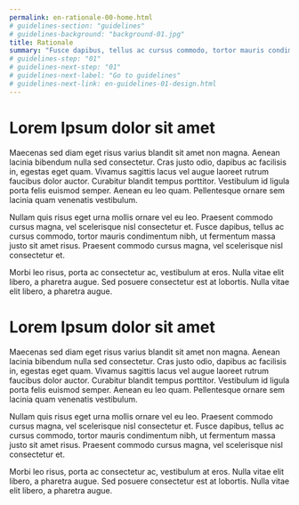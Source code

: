 ```yaml
---
permalink: en-rationale-00-home.html
# guidelines-section: "guidelines"
# guidelines-background: "background-01.jpg"
title: Rationale
summary: "Fusce dapibus, tellus ac cursus commodo, tortor mauris condimentum nibh, ut fermentum massa justo sit amet risus. Morbi leo risus, porta ac consectetur ac, vestibulum at eros."
# guidelines-step: "01"
# guidelines-next-step: "01"
# guidelines-next-label: "Go to guidelines"
# guidelines-next-link: en-guidelines-01-design.html
---
```



# Lorem Ipsum dolor sit amet

Maecenas sed diam eget risus varius blandit sit amet non magna. Aenean lacinia bibendum nulla sed consectetur. Cras justo odio, dapibus ac facilisis in, egestas eget quam. Vivamus sagittis lacus vel augue laoreet rutrum faucibus dolor auctor. Curabitur blandit tempus porttitor. Vestibulum id ligula porta felis euismod semper. Aenean eu leo quam. Pellentesque ornare sem lacinia quam venenatis vestibulum.

Nullam quis risus eget urna mollis ornare vel eu leo. Praesent commodo cursus magna, vel scelerisque nisl consectetur et. Fusce dapibus, tellus ac cursus commodo, tortor mauris condimentum nibh, ut fermentum massa justo sit amet risus. Praesent commodo cursus magna, vel scelerisque nisl consectetur et.

Morbi leo risus, porta ac consectetur ac, vestibulum at eros. Nulla vitae elit libero, a pharetra augue. Sed posuere consectetur est at lobortis. Nulla vitae elit libero, a pharetra augue.

# Lorem Ipsum dolor sit amet

Maecenas sed diam eget risus varius blandit sit amet non magna. Aenean lacinia bibendum nulla sed consectetur. Cras justo odio, dapibus ac facilisis in, egestas eget quam. Vivamus sagittis lacus vel augue laoreet rutrum faucibus dolor auctor. Curabitur blandit tempus porttitor. Vestibulum id ligula porta felis euismod semper. Aenean eu leo quam. Pellentesque ornare sem lacinia quam venenatis vestibulum.

Nullam quis risus eget urna mollis ornare vel eu leo. Praesent commodo cursus magna, vel scelerisque nisl consectetur et. Fusce dapibus, tellus ac cursus commodo, tortor mauris condimentum nibh, ut fermentum massa justo sit amet risus. Praesent commodo cursus magna, vel scelerisque nisl consectetur et.

Morbi leo risus, porta ac consectetur ac, vestibulum at eros. Nulla vitae elit libero, a pharetra augue. Sed posuere consectetur est at lobortis. Nulla vitae elit libero, a pharetra augue.